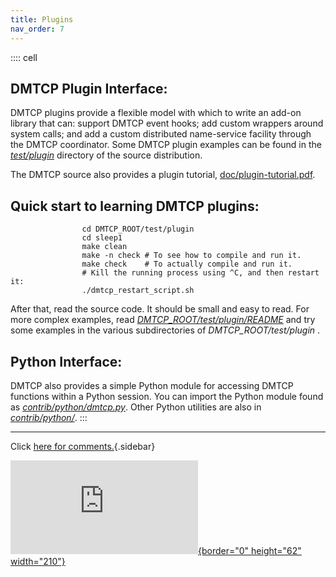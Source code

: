 ```yaml
---
title: Plugins
nav_order: 7
---
```


:::: cell
## DMTCP Plugin Interface:

DMTCP plugins provide a flexible model with which to write an add-on
library that can: support DMTCP event hooks; add custom wrappers around
system calls; and add a custom distributed name-service facility through
the DMTCP coordinator. Some DMTCP plugin examples can be found in the
[*test/plugin*](https://github.com/dmtcp/dmtcp/tree/master/test/plugin)
directory of the source distribution.

The DMTCP source also provides a plugin tutorial,
[doc/plugin-tutorial.pdf](https://github.com/dmtcp/dmtcp/blob/master/doc/plugin-tutorial.pdf).

## Quick start to learning DMTCP plugins:

                
                    cd DMTCP_ROOT/test/plugin
                    cd sleep1
                    make clean
                    make -n check # To see how to compile and run it.
                    make check    # To actually compile and run it.
                    # Kill the running process using ^C, and then restart it:
                    ./dmtcp_restart_script.sh  

After that, read the source code. It should be small and easy to read.
For more complex examples, read
[*DMTCP_ROOT/test/plugin/README*](https://github.com/dmtcp/dmtcp/blob/master/test/plugin/README)
and try some examples in the various subdirectories of
*DMTCP_ROOT/test/plugin* .

## Python Interface:

DMTCP also provides a simple Python module for accessing DMTCP functions
within a Python session. You can import the Python module found as
[*contrib/python/dmtcp.py*](https://github.com/dmtcp/dmtcp/blob/master/contrib/python/dmtcp.py).
Other Python utilities are also in
[*contrib/python/*](https://github.com/dmtcp/dmtcp/tree/master/contrib/python).
:::

------------------------------------------------------------------------

Click [here for comments.](contactUs.html){.sidebar}

[![SourceForge.net
Logo](http://sourceforge.net/sflogo.php?group_id=96405&type=5){border="0"
height="62" width="210"}](http://sourceforge.net)
